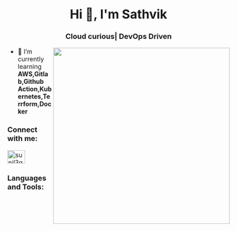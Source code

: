 <h1 align="center">Hi 👋, I'm Sathvik </h1>
<h3 align="center">Cloud curious| DevOps Driven</h3>
<img align="right"  width="400" src="https://cdn.faun.dev/prod/media/public/original_images/DevOps-min.gif">

- 🌱 I’m currently learning **AWS,Gitlab,Github Action,Kubernetes,Terrform,Docker**

<h3 align="left">Connect with me:</h3>
<p align="left">
<a href="https://linkedin.com/in/Sathvik Kc" target="blank"><img align="center" src="https://raw.githubusercontent.com/rahuldkjain/github-profile-readme-generator/master/src/images/icons/Social/linked-in-alt.svg" alt="sunil3gs98" height="30" width="40" /></a>
</p>

<h3 align="left">Languages and Tools:</h3>

